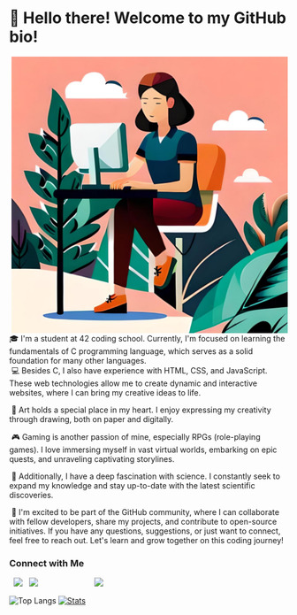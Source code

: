 # 👋 Hello there! Welcome to my GitHub bio!

<img align="right" alt="GIF" src="https://raw.githubusercontent.com/Alaire1/Alaire1/main/cfb081a4-7882-40dd-8176-521924ffac53.jpeg" width="500"/>
<br>
&nbsp;🎓 I'm a student at 42 coding school. Currently, I'm focused on learning the fundamentals of C programming language, which serves as a solid foundation for many other languages.
<br>
&nbsp;💻 Besides C, I also have experience with HTML, CSS, and JavaScript. These web technologies allow me to create dynamic and interactive websites, where I can bring my creative ideas to life.

&nbsp;🎨 Art holds a special place in my heart. I enjoy expressing my creativity through drawing, both on paper and digitally.

&nbsp;🎮 Gaming is another passion of mine, especially RPGs (role-playing games). I love immersing myself in vast virtual worlds, embarking on epic quests, and unraveling captivating storylines.

&nbsp;🔬 Additionally, I have a deep fascination with science. I constantly seek to expand my knowledge and stay up-to-date with the latest scientific discoveries.

&nbsp;🌟 I'm excited to be part of the GitHub community, where I can collaborate with fellow developers, share my projects, and contribute to open-source initiatives. If you have any questions, suggestions, or just want to connect, feel free to reach out. Let's learn and grow together on this coding journey!

<h3> Connect with Me </h3>
<p align="left"> 
&nbsp; <a href="https://www.instagram.com/alaire.art/" target="_blank" rel="noopener noreferrer"><img src="https://img.icons8.com/plasticine/100/000000/instagram-new.png" width="50" /></a>  
&nbsp; <a href="mailto:anita.33672@gmail.com" target="_blank" rel="noopener noreferrer"><img src="https://img.icons8.com/plasticine/100/000000/gmail.png"  width="50" /></a>
  
<img src="https://github.com/Alaire1/Alaire1/blob/master/70804f7e25b11f29db904f2fa7b4cd9d.gif" width="350" align='right'>


 ![Top Langs](https://github-readme-stats.vercel.app/api/top-langs/?username=Alaire1&show_icons=true)
[![Stats](https://github-readme-stats.vercel.app/api?username=Alaire1&show_icons=true)](https://github.com/Alaire1)



